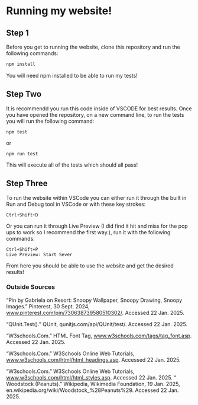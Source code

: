 

# Running my website!

## Step 1

Before you get to running the website, clone this repository and run the following commands:

```bash
npm install
```
You will need npm installed to be able to run my tests!

## Step Two

It is recommendd you run this code inside of VSCODE for best results. Once you have opened the repository, on a new command line,
to run the tests you will run the following command:

    npm test
or 

    npm run test

This will execute all of the tests which should all pass!

## Step Three

To run the website within VSCode you can either run it through the built in Run and Debug tool in VSCode or with these key strokes:

    Ctrl+Shift+D
Or you can run it through Live Preview (I did find it hit and miss for the pop ups to work so I recommend the first way.), run it with the following commands: 

    Ctrl+Shift+P
    Live Preview: Start Sever

From here you should be able to use the website and get the desired results!

### Outside Sources 

“Pin by Gabriela on Resort: Snoopy Wallpaper, Snoopy Drawing, Snoopy Images.” Pinterest, 30 Sept. 2024, www.pinterest.com/pin/730638739580510302/. Accessed 22 Jan. 2025. 

“QUnit.Test().” QUnit, qunitjs.com/api/QUnit/test/. Accessed 22 Jan. 2025. 

“W3schools.Com.” HTML Font Tag, www.w3schools.com/tags/tag_font.asp. Accessed 22 Jan. 2025. 

“W3schools.Com.” W3Schools Online Web Tutorials, www.w3schools.com/html/html_headings.asp. Accessed 22 Jan. 2025. 

“W3schools.Com.” W3Schools Online Web Tutorials, www.w3schools.com/html/html_styles.asp. Accessed 22 Jan. 2025. 
“
Woodstock (Peanuts).” Wikipedia, Wikimedia Foundation, 19 Jan. 2025, en.wikipedia.org/wiki/Woodstock_%28Peanuts%29. Accessed 22 Jan. 2025. 
